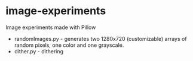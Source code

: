 # image-experiments
Image experiments made with Pillow

* randomImages.py - generates two 1280x720 (customizable) arrays of random pixels, one color and one grayscale.
* dither.py - dithering
